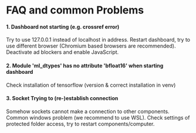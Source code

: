 # FAQ and common Problems

#### 1. Dashboard not starting (e.g. crossref error) 
Try to use 127.0.0.1 instead of localhost in address. Restart dashboard, try to use different browser (Chromium based browsers are recommended). Deactivate ad blockers and enable JavaScript. 

#### 2. Module 'ml_dtypes' has no attribute 'bfloat16' when starting dashboard
Check installation of tensorflow (version & correct installation in venv) 

#### 3. Socket Trying to (re-)establish connection 
Somehow sockets cannot make a connection to other components. Common windows problem (we recommend to use WSL). 
Check settings of protected folder access, try to restart components/computer. 


